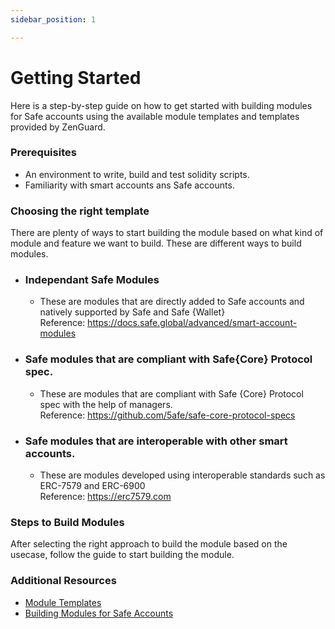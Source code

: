 ```yaml
---
sidebar_position: 1

---
```


# Getting Started


 Here is a step-by-step guide on how to get started with building modules for Safe accounts using the available module templates and templates provided by ZenGuard.
 
 ### Prerequisites
 
- An environment to write, build and test solidity scripts.
- Familiarity with smart accounts ans Safe accounts.


### Choosing the right template

There are plenty of ways to start building the module based on what kind of module and feature we want to build. 
These are different ways to build modules.

- ### Independant Safe Modules
   - These are modules that are directly added to Safe accounts and natively supported by Safe and Safe {Wallet}
   <br/>Reference: https://docs.safe.global/advanced/smart-account-modules

- ### Safe modules that are compliant with Safe{Core} Protocol spec.
    - These are modules that are compliant with Safe {Core} Protocol spec with the help of managers.
   <br/>Reference: https://github.com/5afe/safe-core-protocol-specs

- ### Safe modules that are interoperable with other smart accounts.
    - These are modules developed using interoperable standards such as ERC-7579 and ERC-6900
    <br/>Reference: https://erc7579.com



 ### Steps to Build Modules
  
After selecting the right approach to build the module based on the usecase, follow the guide to start building the module.
 

 ### Additional Resources
 
 
 * [Module Templates](https://github.com/zenguardxyz/module-templates)
 * [Building Modules for Safe Accounts](https://github.com/zenguardxyz/module-templates/docs/building-modules.md)
 


